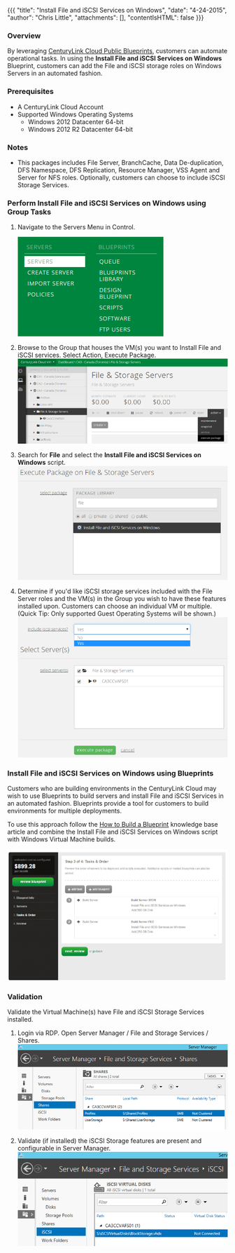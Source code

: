 {{{
  "title": "Install File and iSCSI Services on Windows",
  "date": "4-24-2015",
  "author": "Chris Little",
  "attachments": [],
  "contentIsHTML": false
}}}

### Overview
By leveraging [CenturyLink Cloud Public Blueprints](../Blueprints/centurylink-cloud-public-blueprint-packages.md), customers can automate operational tasks. In using the **Install File and iSCSI Services on Windows** Blueprint, customers can add the File and iSCSI storage roles on Windows Servers in an automated fashion.

### Prerequisites

* A CenturyLink Cloud Account
* Supported Windows Operating Systems
   * Windows 2012 Datacenter 64-bit
   * Windows 2012 R2 Datacenter 64-bit

### Notes
* This packages includes File Server, BranchCache, Data De-duplication, DFS Namespace, DFS Replication, Resource Manager, VSS Agent and Server for NFS roles. Optionally, customers can choose to include iSCSI Storage Services.

### Perform Install File and iSCSI Services on Windows using Group Tasks
1. Navigate to the Servers Menu in Control.
   
   ![Portal Servers Menu](../images/Install-File-and-iSCSI-Services-on-Windows-01.png)

2. Browse to the Group that houses the VM(s) you want to Install File and iSCSI services. Select Action, Execute Package.
   ![execute package on group](../images/Install-File-and-iSCSI-Services-on-Windows-02.png)

3. Search for **File** and select the **Install File and iSCSI Services on Windows** script.
   ![Search for file](../images/Install-File-and-iSCSI-Services-on-Windows-03.png)

4. Determine if you'd like iSCSI storage services included with the File Server roles and the VM(s) in the Group you wish to have these features installed upon. Customers can choose an individual VM or multiple. (Quick Tip: Only supported Guest Operating Systems will be shown.)
   ![Select Features and Servers](../images/Install-File-and-iSCSI-Services-on-Windows-04.png)

### Install File and iSCSI Services on Windows using Blueprints
Customers who are building environments in the CenturyLink Cloud may wish to use Blueprints to build servers and install File and iSCSI Services in an automated fashion. Blueprints provide a tool for customers to build environments for multiple deployments.

To use this approach follow the [How to Build a Blueprint](../Blueprints/how-to-build-a-blueprint.md) knowledge base article and combine the Install File and iSCSI Services on Windows script with Windows Virtual Machine builds.

![File and Storage Servers Environment](../images/Install-File-and-iSCSI-Services-on-Windows-05.png)

### Validation
Validate the Virtual Machine(s) have File and iSCSI Storage Services installed.
1. Login via RDP. Open Server Manager / File and Storage Services / Shares.  
   ![validate shares](../images/Install-File-and-iSCSI-Services-on-Windows-06.png)

2.  Validate (if installed) the iSCSI Storage features are present and configurable in Server Manager.
   ![Validate iSCSI](../images/Install-File-and-iSCSI-Services-on-Windows-07.png)
